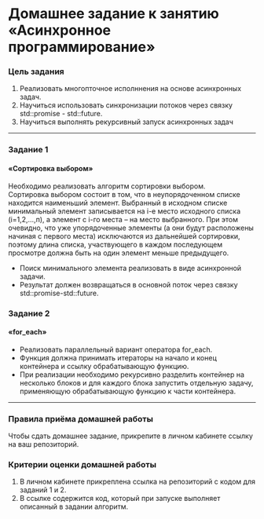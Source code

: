 # Домашнее задание к занятию «Асинхронное программирование»

### Цель задания

1. Реализовать многопточное исполннения на основе асинхронных задач.
2. Научиться использовать синхронизации потоков через связку std::promise - std::future.
3. Научиться выполнять рекурсивный запуск асинхронных задач

------

### Задание 1

#### «Сортировка выбором»

Необходимо реализовать алгоритм сортировки выбором.<br/>
Сортировка выбором состоит в том, что в неупорядоченном списке находится наименьший элемент. Выбранный в исходном списке минимальный элемент записывается на i-е место исходного списка (i=1,2,…,п), а элемент с i-го места – на место выбранного. При этом очевидно, что уже упорядоченные элементы (а они будут расположены начиная с первого места) исключаются из дальнейшей сортировки, поэтому длина списка, участвующего в каждом последующем просмотре должна быть на один элемент меньше предыдущего.<br/>
* Поиск минимального элемента реализовать в виде асинхронной задачи.<br/>
* Результат должен возвращаться в основной поток через связку std::promise-std::future.

### Задание 2

#### «for_each»

* Реализовать параллельный вариант оператора for_each.<br/>
* Функция должна принимать итераторы на начало и конец контейнера и ссылку обрабатывающую функцию.<br/>
* При реализации необходимо рекурсивно разделить контейнер на несколько блоков и для каждого блока запустить отдельную задачу, применяющую обрабатывающую функцию к части контейнера.

------

### Правила приёма домашней работы

Чтобы сдать домашнее задание, прикрепите в личном кабинете ссылку на ваш репозиторий.

### Критерии оценки домашней работы

1. В личном кабинете прикреплена ссылка на репозиторий с кодом для заданий 1 и 2.
2. В ссылке содержится код, который при запуске выполняет описанный в задании алгоритм.



